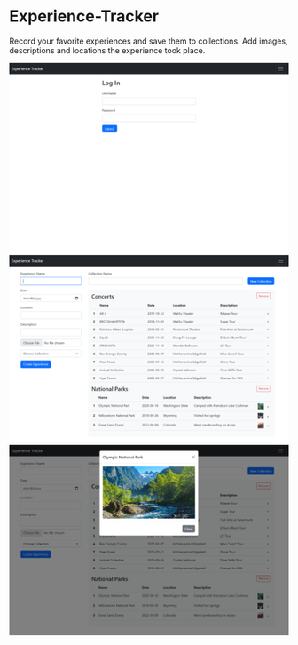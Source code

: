 # Experience-Tracker
Record your favorite experiences and save them to collections. Add images, descriptions and locations the experience took place.

<img src="imgs\Screenshot 2022-09-22 141005.png">
<img src="imgs\Screenshot 2022-09-22 132111.jpeg">
<img src="imgs\Screenshot 2022-09-22 132543.jpeg">